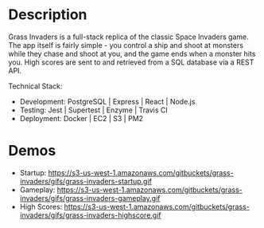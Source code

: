 # Description
Grass Invaders is a full-stack replica of the classic Space Invaders game. The app itself is fairly simple - you control a ship and shoot at monsters while they chase and shoot at you, and the game ends when a monster hits you. High scores are sent to and retrieved from a SQL database via a REST API.

Technical Stack:
  - Development: PostgreSQL | Express | React | Node.js
  - Testing: Jest | Supertest | Enzyme | Travis CI
  - Deployment: Docker | EC2 | S3 | PM2

# Demos
- Startup: https://s3-us-west-1.amazonaws.com/gitbuckets/grass-invaders/gifs/grass-invaders-startup.gif
- Gameplay: https://s3-us-west-1.amazonaws.com/gitbuckets/grass-invaders/gifs/grass-invaders-gameplay.gif
- High Scores: https://s3-us-west-1.amazonaws.com/gitbuckets/grass-invaders/gifs/grass-invaders-highscore.gif
